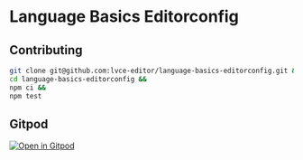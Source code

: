 # Language Basics Editorconfig

## Contributing

```sh
git clone git@github.com:lvce-editor/language-basics-editorconfig.git &&
cd language-basics-editorconfig &&
npm ci &&
npm test
```

## Gitpod

[![Open in Gitpod](https://gitpod.io/button/open-in-gitpod.svg)](https://gitpod.io/#https://github.com/lvce-editor/language-basics-editorconfig)
